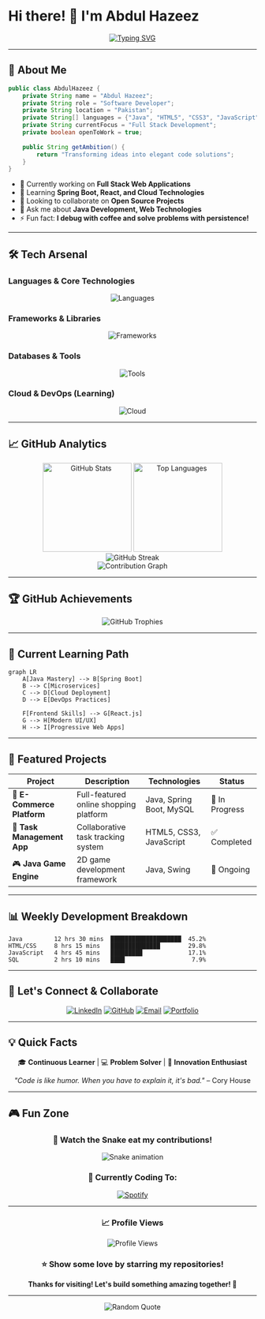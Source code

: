 # Hi there! 👋 I'm Abdul Hazeez

<div align="center">
  
[![Typing SVG](https://readme-typing-svg.herokuapp.com?font=Fira+Code&duration=3000&pause=1000&color=00D9FF&center=true&vCenter=true&width=600&lines=Full+Stack+Developer;Problem+Solver+%26+Code+Enthusiast;Always+Learning+New+Technologies;Building+Amazing+Digital+Experiences)](https://git.io/typing-svg)

</div>

---

## 🚀 About Me

```java
public class AbdulHazeez {
    private String name = "Abdul Hazeez";
    private String role = "Software Developer";
    private String location = "Pakistan";
    private String[] languages = {"Java", "HTML5", "CSS3", "JavaScript"};
    private String currentFocus = "Full Stack Development";
    private boolean openToWork = true;
    
    public String getAmbition() {
        return "Transforming ideas into elegant code solutions";
    }
}
```

- 🔭 Currently working on **Full Stack Web Applications**
- 🌱 Learning **Spring Boot, React, and Cloud Technologies**
- 👯 Looking to collaborate on **Open Source Projects**
- 💬 Ask me about **Java Development, Web Technologies**
- ⚡ Fun fact: **I debug with coffee and solve problems with persistence!**

---

## 🛠️ Tech Arsenal

### Languages & Core Technologies
<p align="center">
  <img src="https://skillicons.dev/icons?i=java,html,css,js,python,sql" alt="Languages" />
</p>

### Frameworks & Libraries
<p align="center">
  <img src="https://skillicons.dev/icons?i=spring,bootstrap,jquery,nodejs" alt="Frameworks" />
</p>

### Databases & Tools
<p align="center">
  <img src="https://skillicons.dev/icons?i=mysql,postgresql,git,github,vscode,eclipse,idea" alt="Tools" />
</p>

### Cloud & DevOps (Learning)
<p align="center">
  <img src="https://skillicons.dev/icons?i=docker,aws,linux" alt="Cloud" />
</p>

---

## 📈 GitHub Analytics

<div align="center">
  <img height="180em" src="https://github-readme-stats.vercel.app/api?username=AHazeez&show_icons=true&theme=tokyonight&hide_border=true&count_private=true&include_all_commits=true" alt="GitHub Stats" />
  <img height="180em" src="https://github-readme-stats.vercel.app/api/top-langs/?username=AHazeez&layout=compact&theme=tokyonight&hide_border=true&langs_count=8" alt="Top Languages" />
</div>

<div align="center">
  <img src="https://github-readme-streak-stats.herokuapp.com/?user=AHazeez&theme=tokyonight&hide_border=true" alt="GitHub Streak" />
</div>

<div align="center">
  <img src="https://github-readme-activity-graph.vercel.app/graph?username=AHazeez&theme=tokyo-night&hide_border=true&area=true" alt="Contribution Graph" />
</div>

---

## 🏆 GitHub Achievements

<div align="center">
  <img src="https://github-profile-trophy.vercel.app/?username=AHazeez&theme=tokyonight&no-frame=true&margin-w=15&margin-h=15&column=7" alt="GitHub Trophies" />
</div>

---

## 🎯 Current Learning Path

```mermaid
graph LR
    A[Java Mastery] --> B[Spring Boot]
    B --> C[Microservices]
    C --> D[Cloud Deployment]
    D --> E[DevOps Practices]
    
    F[Frontend Skills] --> G[React.js]
    G --> H[Modern UI/UX]
    H --> I[Progressive Web Apps]
```

---

## 🌟 Featured Projects

<div align="center">

| Project | Description | Technologies | Status |
|---------|-------------|--------------|--------|
| 🏪 **E-Commerce Platform** | Full-featured online shopping platform | Java, Spring Boot, MySQL | 🚀 In Progress |
| 📱 **Task Management App** | Collaborative task tracking system | HTML5, CSS3, JavaScript | ✅ Completed |
| 🎮 **Java Game Engine** | 2D game development framework | Java, Swing | 🔄 Ongoing |

</div>

---

## 📊 Weekly Development Breakdown

```text
Java         12 hrs 30 mins  ████████████████████  45.2%
HTML/CSS     8 hrs 15 mins   ██████████████        29.8%
JavaScript   4 hrs 45 mins   █████████             17.1%
SQL          2 hrs 10 mins   ████                   7.9%
```

---

## 🤝 Let's Connect & Collaborate

<div align="center">
  
[![LinkedIn](https://img.shields.io/badge/LinkedIn-0077B5?style=for-the-badge&logo=linkedin&logoColor=white)](https://linkedin.com/in/abdul-hazeez-9554a727a)
[![GitHub](https://img.shields.io/badge/GitHub-100000?style=for-the-badge&logo=github&logoColor=white)](https://github.com/AHazeez)
[![Email](https://img.shields.io/badge/Email-D14836?style=for-the-badge&logo=gmail&logoColor=white)](mailto:your.email@example.com)
[![Portfolio](https://img.shields.io/badge/Portfolio-FF5722?style=for-the-badge&logo=todoist&logoColor=white)](#)

</div>

---

## 💡 Quick Facts

<div align="center">

🎓 **Continuous Learner** | 💻 **Problem Solver** | 🚀 **Innovation Enthusiast**

*"Code is like humor. When you have to explain it, it's bad."* – Cory House

</div>

---

## 🎮 Fun Zone

<div align="center">
  
### 🐍 Watch the Snake eat my contributions!
![Snake animation](https://github.com/AHazeez/AHazeez/blob/output/github-contribution-grid-snake.svg)

### 🎵 Currently Coding To:
[![Spotify](https://img.shields.io/badge/Spotify-1ED760?&style=for-the-badge&logo=spotify&logoColor=white)](https://open.spotify.com/user/yourspotifyusername)

</div>

---

<div align="center">

### 📈 Profile Views
![Profile Views](https://komarev.com/ghpvc/?username=AHazeez&label=Profile%20views&color=0e75b6&style=flat)

### ⭐ Show some love by starring my repositories!

**Thanks for visiting! Let's build something amazing together! 🚀**

</div>

---

<div align="center">
  <img src="https://quotes-github-readme.vercel.app/api?type=horizontal&theme=tokyonight" alt="Random Quote" />
</div>
